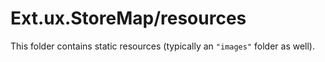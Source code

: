 # Ext.ux.StoreMap/resources

This folder contains static resources (typically an `"images"` folder as well).
